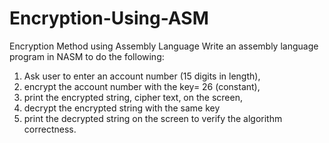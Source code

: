 # Encryption-Using-ASM
Encryption Method using Assembly Language
Write an assembly language program in NASM to do the following:
1. Ask user to enter an account number (15 digits in length),
2. encrypt the account number with the key= 26 (constant),
3. print the encrypted string, cipher text, on the screen,
4. decrypt the encrypted string with the same key
5. print the decrypted string on the screen to verify the algorithm correctness.
